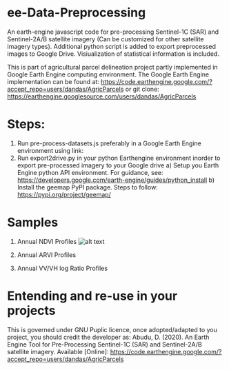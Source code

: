 # ee-Data-Preprocessing
An earth-engine javascript code for pre-processing Sentinel-1C (SAR) and Sentinel-2A/B satellite imagery (Can be customized for other satellite imagery types). Additional python script is added to export preprocessed images to Google Drive. Visiualization of statistical information is included.

This is part of agricultural parcel delineation project partly implemented in Google Earth Engine computing environment. The Google Earth Engine implementation can be found at: https://code.earthengine.google.com/?accept_repo=users/dandas/AgricParcels or git clone: https://earthengine.googlesource.com/users/dandas/AgricParcels

# Steps:
1. Run pre-process-datasets.js preferably in a Google Earth Engine environment using link: 
2. Run export2drive.py in your python Earthengine environment inorder to export pre-processed imagery to your Google drive
  a) Setup you Earth Engine python API environment. For guidance, see: https://developers.google.com/earth-engine/guides/python_install
  b) Install the geemap PyPI package. Steps to follow: https://pypi.org/project/geemap/
  
# Samples
1. Annual NDVI Profiles
![alt text](https://github.com/dandas102/ee-Data-Preprocessing/blob/outputs/ee-chart-NDVI.jpg?raw=true)

2. Annual ARVI Profiles


3. Annual VV/VH log Ratio Profiles


# Entending and re-use in your projects
This is governed under GNU Puplic licence, once adopted/adapted to you project, you should credit the developer as:
Abudu, D. (2020). An Earth Engine Tool for Pre-Processing Sentinel-1C (SAR) and Sentinel-2A/B satellite imagery. Available [Online]: https://code.earthengine.google.com/?accept_repo=users/dandas/AgricParcels
